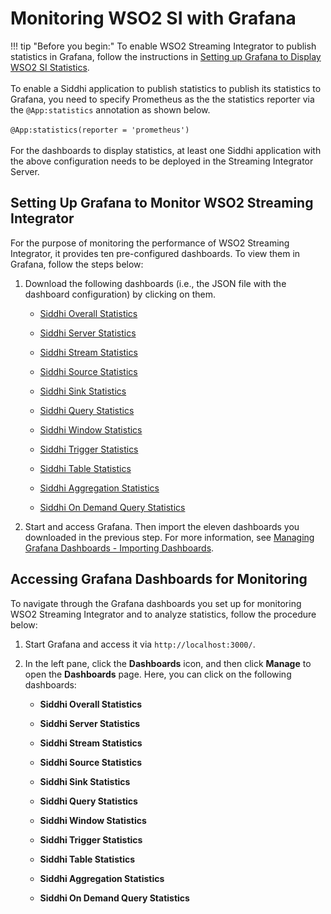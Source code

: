 # Monitoring WSO2 SI with Grafana

!!! tip "Before you begin:"
    To enable WSO2 Streaming Integrator to publish statistics in Grafana, follow the instructions in [Setting up Grafana to Display WSO2 SI Statistics](../admin/setting-up-grafana-dashboards.md).<br/><br/>
    To enable a Siddhi application to publish statistics to publish its statistics to Grafana, you need to specify Prometheus as the the statistics reporter via the `@App:statistics` annotation as shown below.<br/><br/>
    `@App:statistics(reporter = 'prometheus')`<br/><br/>
    For the dashboards to display statistics, at least one Siddhi application with the above configuration needs to be deployed in the Streaming Integrator Server.

## Setting Up Grafana to Monitor WSO2 Streaming Integrator

For the purpose of monitoring the performance of WSO2 Streaming Integrator, it provides ten pre-configured dashboards. To view them in Grafana, follow the steps below:
 
 1. Download the following dashboards (i.e., the JSON file with the dashboard configuration) by clicking on them.
 
    - [Siddhi Overall Statistics](../examples/resources/dashboards/Siddhi%20Overall%20Statistics-1580282204141.json)
    
    - [Siddhi Server Statistics](../examples/resources/dashboards/Siddhi%20Server%20Statistics-1580282223378.json)
    
    - [Siddhi Stream Statistics](../examples/resources/dashboards/Siddhi%20Stream%20Statistics-1580282240055.json)
    
    - [Siddhi Source Statistics](../examples/resources/dashboards/Siddhi%20Source%20Statistics-1580285208526.json)
    
    - [Siddhi Sink Statistics](../examples/resources/dashboards/Siddhi%20Sink%20Statistics-1580285225995.json)
    
    - [Siddhi Query Statistics](../examples/resources/dashboards/Siddhi%20Query%20Statistics-1580282256683.json)
    
    - [Siddhi Window Statistics](../examples/resources/dashboards/Siddhi%20Window%20Statistics-1580285269330.json)
    
    - [Siddhi Trigger Statistics](../examples/resources/dashboards/Siddhi%20Trigger%20Statistics-1580285383360.json)
    
    - [Siddhi Table Statistics](../examples/resources/dashboards/Siddhi%20Table%20Statistics-1580285249969.json)
    
    - [Siddhi Aggregation Statistics](../examples/resources/dashboards/Siddhi%20Aggregation%20Statistics-1580285366634.json)
    
    - [Siddhi On Demand Query Statistics](../examples/resources/dashboards/Siddhi%20On-Demand%20Query%20Statistics-1580285396455.json)
    
 2. Start and access Grafana. Then import the eleven dashboards you downloaded in the previous step. For more information, see [Managing Grafana Dashboards - Importing Dashboards](managing-grafana-dashboards.md#importing-dashboards).
    

 
## Accessing Grafana Dashboards for Monitoring

To navigate through the Grafana dashboards you set up for monitoring WSO2 Streaming Integrator and to analyze statistics, follow the procedure below:

1. Start Grafana and access it via `http://localhost:3000/`.

2. In the left pane, click the **Dashboards** icon, and then click **Manage** to open the **Dashboards** page. Here, you can click on the following dashboards:

    - **Siddhi Overall Statistics**
    
    - **Siddhi Server Statistics**
    
    - **Siddhi Stream Statistics**
    
    - **Siddhi Source Statistics**
    
    - **Siddhi Sink Statistics**
    
    - **Siddhi Query Statistics**
    
    - **Siddhi Window Statistics**
    
    - **Siddhi Trigger Statistics**

    - **Siddhi Table Statistics**

    - **Siddhi Aggregation Statistics**
    
    - **Siddhi On Demand Query Statistics**